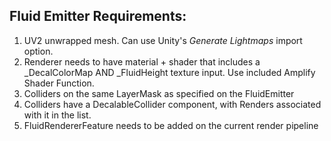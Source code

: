 Fluid Emitter Requirements:
---
1. UV2 unwrapped mesh. Can use Unity's *Generate Lightmaps* import option.
2. Renderer needs to have material + shader that includes a _DecalColorMap AND _FluidHeight texture input. Use included Amplify Shader Function.
3. Colliders on the same LayerMask as specified on the FluidEmitter
4. Colliders have a DecalableCollider component, with Renders associated with it in the list.
5. FluidRendererFeature needs to be added on the current render pipeline